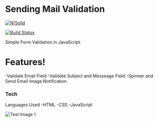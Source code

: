 # Sending Mail Validation 

[![N|Solid](https://cldup.com/dTxpPi9lDf.thumb.png)](https://nodesource.com/products/nsolid)

[![Build Status](https://travis-ci.org/joemccann/dillinger.svg?branch=master)](https://travis-ci.org/joemccann/dillinger)

Simple Form Validation in JavaScript.


# Features!

 -Validate Email Field
 -Validate Subject and Messeage Field
 -Spinner and Send Email Image Notification

### Tech

Languages Used
-HTML
-CSS
-JavaScript

![Test Image 1](https://drive.google.com/file/d/11CHfN8Af2S8Zup_CR3eNaa5RV49kkITi/view)